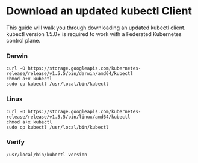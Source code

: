# Download an updated kubectl Client

This guide will walk you through downloading an updated kubectl client. kubectl version 1.5.0+ is required to work with a Federated Kubernetes control plane.

### Darwin
```
curl -O https://storage.googleapis.com/kubernetes-release/release/v1.5.5/bin/darwin/amd64/kubectl
chmod a+x kubectl
sudo cp kubectl /usr/local/bin/kubectl
```

### Linux

```
curl -O https://storage.googleapis.com/kubernetes-release/release/v1.5.5/bin/linux/amd64/kubectl
chmod a+x kubectl
sudo cp kubectl /usr/local/bin/kubectl
```

### Verify

```
/usr/local/bin/kubectl version
```
